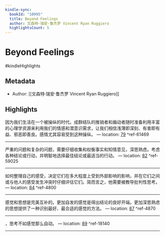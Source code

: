 ```yaml
---
kindle-sync:
  bookId: "10995"
  title: Beyond Feelings
  author: 文森特·瑞安·鲁杰罗 Vincent Ryan Ruggiero
  highlightsCount: 5
---
```


# Beyond Feelings

#kindleHighlights

## Metadata
* Author: [[文森特·瑞安·鲁杰罗 Vincent Ryan Ruggiero]]

## Highlights
因为我们生活在一个被操纵的时代。成群结队的推销者和煽动者随时准备利用丰富的心理学资源来利用我们的情感和潜意识需求，让我们相信浅薄即深刻、有害即有益、邪恶即善良。感情尤其容易受到这种操纵。 — location: [79]() ^ref-61469

---
严重的问题和复杂的问题，需要仔细收集和权衡事实和知情意见，深思熟虑。考虑各种结论或行动，并明智地选择最佳结论或最适当的行动。 — location: [82]() ^ref-59025

---
如何整理自己的感受，决定它们在多大程度上受到外部影响的影响，并在它们之间或与他人的感受发生冲突时仔细评估它们。简而言之，他需要被教导批判性思考。 — location: [84]() ^ref-4800

---
感觉和思想是完美互补的。更加自发的感觉是得出结论的良好开端。更加深思熟虑的思想提供了一种识别最好、最合适的感觉的方法。 — location: [87]() ^ref-4870

---
，思考不如感觉那么自动。 — location: [89]() ^ref-18140

---
